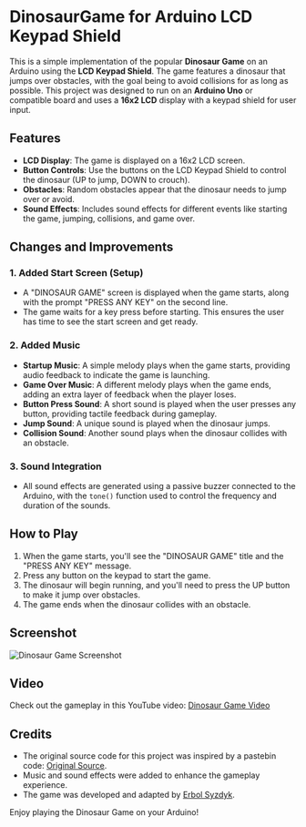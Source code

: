 # DinosaurGame for Arduino LCD Keypad Shield

This is a simple implementation of the popular **Dinosaur Game** on an Arduino using the **LCD Keypad Shield**. The game features a dinosaur that jumps over obstacles, with the goal being to avoid collisions for as long as possible. This project was designed to run on an **Arduino Uno** or compatible board and uses a **16x2 LCD** display with a keypad shield for user input.

## Features

- **LCD Display**: The game is displayed on a 16x2 LCD screen.
- **Button Controls**: Use the buttons on the LCD Keypad Shield to control the dinosaur (UP to jump, DOWN to crouch).
- **Obstacles**: Random obstacles appear that the dinosaur needs to jump over or avoid.
- **Sound Effects**: Includes sound effects for different events like starting the game, jumping, collisions, and game over.

## Changes and Improvements

### 1. **Added Start Screen (Setup)**
   - A "DINOSAUR GAME" screen is displayed when the game starts, along with the prompt "PRESS ANY KEY" on the second line.
   - The game waits for a key press before starting. This ensures the user has time to see the start screen and get ready.

### 2. **Added Music**
   - **Startup Music**: A simple melody plays when the game starts, providing audio feedback to indicate the game is launching.
   - **Game Over Music**: A different melody plays when the game ends, adding an extra layer of feedback when the player loses.
   - **Button Press Sound**: A short sound is played when the user presses any button, providing tactile feedback during gameplay.
   - **Jump Sound**: A unique sound is played when the dinosaur jumps.
   - **Collision Sound**: Another sound plays when the dinosaur collides with an obstacle.

### 3. **Sound Integration**
   - All sound effects are generated using a passive buzzer connected to the Arduino, with the `tone()` function used to control the frequency and duration of the sounds.

## How to Play

1. When the game starts, you'll see the "DINOSAUR GAME" title and the "PRESS ANY KEY" message.
2. Press any button on the keypad to start the game.
3. The dinosaur will begin running, and you'll need to press the UP button to make it jump over obstacles.
4. The game ends when the dinosaur collides with an obstacle.

## Screenshot

![Dinosaur Game Screenshot](https://youtube.com/shorts/m07JnKcBQ5A)

## Video

Check out the gameplay in this YouTube video: [Dinosaur Game Video](https://youtube.com/shorts/m07JnKcBQ5A)

## Credits

- The original source code for this project was inspired by a pastebin code: [Original Source](https://pastebin.com/raw/h0Xnpmxc).
- Music and sound effects were added to enhance the gameplay experience.
- The game was developed and adapted by [Erbol Syzdyk](https://www.youtube.com/watch?v=pR_U7vryuJY).

Enjoy playing the Dinosaur Game on your Arduino!
